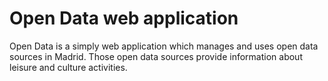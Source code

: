 # Open Data web application

Open Data is a simply web application which manages and uses open data sources in Madrid. Those open data sources provide information about leisure and culture activities.
